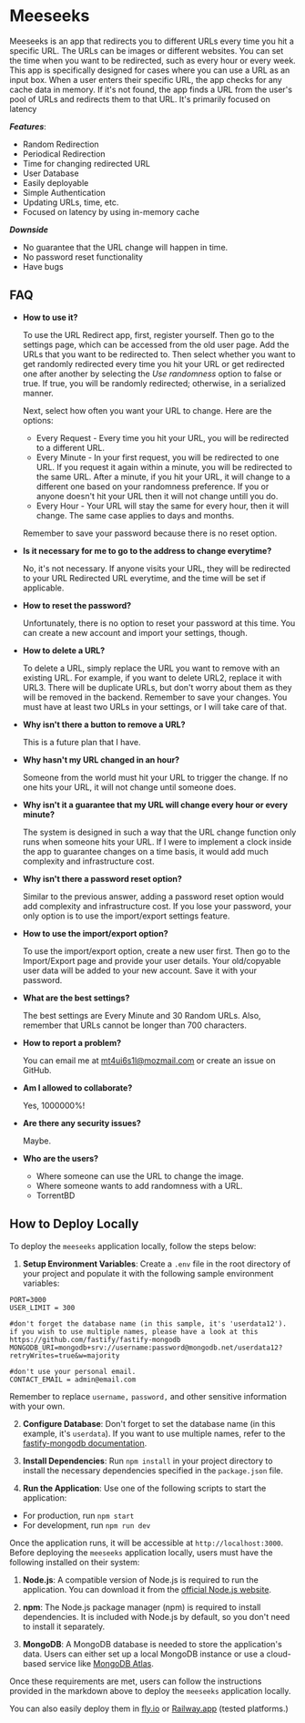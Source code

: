 
# Meeseeks 
Meeseeks is an app that redirects you to different URLs every time you hit a specific URL. The URLs can be images or different websites. You can set the time when you want to be redirected, such as every hour or every week. This app is specifically designed for cases where you can use a URL as an input box. When a user enters their specific URL, the app checks for any cache data in memory. If it's not found, the app finds a URL from the user's pool of URLs and redirects them to that URL. It's primarily focused on latency

***Features***:
 - Random Redirection
 - Periodical Redirection
 - Time for changing redirected URL
 - User Database
 - Easily deployable
 - Simple Authentication
 - Updating URLs, time, etc.
 - Focused on latency by using in-memory cache

***Downside***
 - No guarantee that the URL change will happen in time. 
 - No password reset functionality
 - Have bugs



## FAQ
-   **How to use it?**
    
    To use the URL Redirect app, first, register yourself. Then go to the settings page, which can be accessed from the old user page. Add the URLs that you want to be redirected to. Then select whether you want to get randomly redirected every time you hit your URL or get redirected one after another by selecting the _Use randomness_ option to false or true. If true, you will be randomly redirected; otherwise, in a serialized manner.
    
    Next, select how often you want your URL to change. Here are the options:
    
    -   Every Request - Every time you hit your URL, you will be redirected to a different URL.
    -   Every Minute - In your first request, you will be redirected to one URL. If you request it again within a minute, you will be redirected to the same URL. After a minute, if you hit your URL, it will change to a different one based on your randomness preference. If you or anyone doesn't hit your URL then it will not change untill you do.
    -   Every Hour - Your URL will stay the same for every hour, then it will change. The same case applies to days and months. 
   
    Remember to save your password because there is no reset option.
    
-   **Is it necessary for me to go to the address to change everytime?**
    
    No, it's not necessary. If anyone visits your URL, they will be redirected to your URL Redirected URL everytime, and the time will be set if applicable.
    
-   **How to reset the password?**
    
    Unfortunately, there is no option to reset your password at this time. You can create a new account and import your settings, though.
    
-   **How to delete a URL?**
    
    To delete a URL, simply replace the URL you want to remove with an existing URL. For example, if you want to delete URL2, replace it with URL3. There will be duplicate URLs, but don't worry about them as they will be removed in the backend. Remember to save your changes. You must have at least two URLs in your settings, or I will take care of that.
    
-   **Why isn't there a button to remove a URL?**
    
    This is a future plan that I have.
    
-   **Why hasn't my URL changed in an hour?**
    
    Someone from the world must hit your URL to trigger the change. If no one hits your URL, it will not change until someone does.
    
-   **Why isn't it a guarantee that my URL will change every hour or every minute?**
    
    The system is designed in such a way that the URL change function only runs when someone hits your URL. If I were to implement a clock inside the app to guarantee changes on a time basis, it would add much complexity and infrastructure cost.
    
-   **Why isn't there a password reset option?**
    
    Similar to the previous answer, adding a password reset option would add complexity and infrastructure cost. If you lose your password, your only option is to use the import/export settings feature.
    
-   **How to use the import/export option?**
    
    To use the import/export option, create a new user first. Then go to the Import/Export page and provide your user details. Your old/copyable user data will be added to your new account. Save it with your password.
    
-   **What are the best settings?**
    
    The best settings are Every Minute and 30 Random URLs. Also, remember that URLs cannot be longer than 700 characters.
    
-   **How to report a problem?**
    
    You can email me at [mt4ui6s1l@mozmail.com](mailto:mt4ui6s1l@mozmail.com) or create an issue on GitHub.
    
-   **Am I allowed to collaborate?**
    
    Yes, 1000000%!

-  **Are there any security issues?**
	
	Maybe.

-  **Who are the users?**
	
	 - Where someone can use the URL to change the image.
	 - Where someone wants to add randomness with a URL.
	 - TorrentBD
	 

## How to Deploy Locally

To deploy the `meeseeks` application locally, follow the steps below:

1. **Setup Environment Variables**: Create a `.env` file in the root directory of your project and populate it with the following sample environment variables:
```
PORT=3000
USER_LIMIT = 300

#don't forget the database name (in this sample, it's 'userdata12'). if you wish to use multiple names, please have a look at this https://github.com/fastify/fastify-mongodb
MONGODB_URI=mongodb+srv://username:password@mongodb.net/userdata12?retryWrites=true&w=majority

#don't use your personal email.
CONTACT_EMAIL = admin@email.com
```
Remember to replace `username,` `password,` and other sensitive information with your own.

2. **Configure Database**: Don't forget to set the database name (in this example, it's `userdata`). If you want to use multiple names, refer to the [fastify-mongodb documentation](https://github.com/fastify/fastify-mongodb).

3. **Install Dependencies**: Run `npm install` in your project directory to install the necessary dependencies specified in the `package.json` file.

4. **Run the Application**: Use one of the following scripts to start the application:

- For production, run `npm start`
- For development, run `npm run dev`

Once the application runs, it will be accessible at `http://localhost:3000`.
Before deploying the `meeseeks` application locally, users must have the following installed on their system:

1.  **Node.js**: A compatible version of Node.js is required to run the application. You can download it from the [official Node.js website](https://nodejs.org/).
    
2.  **npm**: The Node.js package manager (npm) is required to install dependencies. It is included with Node.js by default, so you don't need to install it separately.
    
3.  **MongoDB**: A MongoDB database is needed to store the application's data. Users can either set up a local MongoDB instance or use a cloud-based service like [MongoDB Atlas](https://www.mongodb.com/cloud/atlas).
    

Once these requirements are met, users can follow the instructions provided in the markdown above to deploy the `meeseeks` application locally.

You can also easily deploy them in [fly.io](https://fly.io/docs/flyctl/deploy/) or [Railway.app](https://docs.railway.app/) (tested platforms.)  

